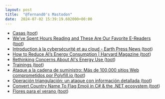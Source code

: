 ```yaml
---
layout: post
title:  "@fernand0's Mastodon"
date:  2024-07-02 15:39:19.602000+00:00
---
```

*  [Casas ](https://www.flickr.com/photos/fernand0/53794558826) ([toot](https://mastodon.social/@fernand0/112717644405198529))
*  [We’ve Spent Hours Reading and These Are Our Favorite E-Readers ](https://www.wired.com/gallery/best-ereaders) ([toot](https://mastodon.social/@fernand0/112717527368124194))
*  [Introduction à la cybersécurité et au cloud - Earth Press News ](https://earthpressnews.com/fr/introduction-a-la-cybersecurite-et-au-cloud) ([toot](https://mastodon.social/@fernand0/112717304696037821))
*  [How to Reduce AI’s Energy Consumption \| Harvard Magazine ](https://www.harvardmagazine.com/2024/03/scaling-artificial-intelligenc) ([toot](https://mastodon.social/@fernand0/112716725908904079))
*  [Rethinking Concerns About AI's Energy Use ](https://datainnovation.org/2024/01/rethinking-concerns-about-ais-energy-use) ([toot](https://mastodon.social/@fernand0/112716480519824684))
*  [Trainings ](https://www.dfn-cert.de/summary/trainings) ([toot](https://mastodon.social/@fernand0/112716247953176933))
*  [Ataque a la cadena de suministro: Más de 100,000 sitios Web comprometidos por Polyfill.io ](https://unaaldia.hispasec.com/2024/06/ataque-a-la-cadena-de-suministro-mas-de-100000-sitios-web-comprometidos-por-polyfill-io.htm) ([toot](https://mastodon.social/@fernand0/112715885585493124))
*  [Operación triangulación: un ataque con información detallada ](http://fernand0.github.io//operacion-triangulacion) ([toot](https://mastodon.social/@fernand0/112714321065031245))
*  [Convert Country Name To Flag Emoji in C# & the .NET ecosystem ](https://itnext.io/convert-country-name-to-flag-emoji-in-c-the-net-ecosystem-115f714d3ef) ([toot](https://mastodon.social/@fernand0/112714291200840156))
*  [Flores para el verano ](https://avecesunafoto.wordpress.com/2024/07/01/flores-para-el-verano) ([toot](https://mastodon.social/@fernand0/112713431643087054))
